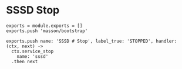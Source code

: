 
# SSSD Stop

    exports = module.exports = []
    exports.push 'masson/bootstrap'

    exports.push name: 'SSSD # Stop', label_true: 'STOPPED', handler: (ctx, next) ->
      ctx.service_stop
        name: 'sssd'
      .then next
